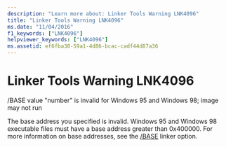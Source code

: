 ```yaml
---
description: "Learn more about: Linker Tools Warning LNK4096"
title: "Linker Tools Warning LNK4096"
ms.date: "11/04/2016"
f1_keywords: ["LNK4096"]
helpviewer_keywords: ["LNK4096"]
ms.assetid: ef6fba38-59a1-4d86-bcac-cadf44d87a36
---
```

# Linker Tools Warning LNK4096

/BASE value "number" is invalid for Windows 95 and Windows 98; image may not run

The base address you specified is invalid. Windows 95 and Windows 98 executable files must have a base address greater than 0x400000. For more information on base addresses, see the [/BASE](../../build/reference/base-base-address.md) linker option.
